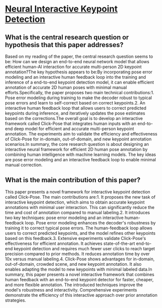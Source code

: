 # [Neural Interactive Keypoint Detection](https://arxiv.org/abs/2308.10174)

## What is the central research question or hypothesis that this paper addresses?

Based on my reading of the paper, the central research question seems to be: How can we design an end-to-end neural network model that allows efficient human-AI interaction for accurate multi-person 2D keypoint annotation?The key hypothesis appears to be:By incorporating pose error modeling and an interactive human feedback loop into the training and inference of a end-to-end keypoint detection model, it can enable efficient annotation of accurate 2D human poses with minimal manual efforts.Specifically, the paper proposes two main technical contributions:1. Pose error modeling during training to make the decoder robust to typical pose errors and learn to self-correct based on correct keypoints.2. An interactive human feedback loop that allows users to correct predicted keypoints during inference, and iteratively updates the pose estimates based on the corrections.The overall goal is to develop an interactive framework called Click-Pose that integrates human inputs with an end-to-end deep model for efficient and accurate multi-person keypoint annotation. The experiments aim to validate the efficiency and effectiveness of Click-Pose for in-domain, out-of-domain, and new keypoint annotation scenarios.In summary, the core research question is about designing an interactive neural framework for efficient 2D human pose annotation by combining human intelligence with machine learning models. The key ideas are pose error modeling and an interactive feedback loop to enable minimal manual correction.


## What is the main contribution of this paper?

This paper presents a novel framework for interactive keypoint detection called Click-Pose. The main contributions are:1. It proposes the new task of interactive keypoint detection, which aims to obtain accurate keypoint annotations with minimal user interaction. This can significantly reduce the time and cost of annotation compared to manual labeling.2. It introduces two key techniques: pose error modeling and an interactive human-feedback loop. Pose error modeling enhances the decoder's robustness by training it to correct typical pose errors. The human-feedback loop allows users to correct predicted keypoints, and the model refines other keypoints based on this feedback.3. Extensive experiments validate Click-Pose's effectiveness for efficient annotation. It achieves state-of-the-art end-to-end keypoint detection and requires much fewer user clicks to reach target precision compared to prior methods. It reduces annotation time by over 10x versus manual labeling.4. Click-Pose shows advantages for in-domain, out-of-domain, crowded scene, and new keypoint annotation. It also enables adapting the model to new keypoints with minimal labeled data.In summary, this paper presents a novel interactive framework that combines human feedback with an end-to-end keypoint detector for faster, cheaper, and more flexible annotation. The introduced techniques improve the model's robustness and interactivity. Comprehensive experiments demonstrate the efficiency of this interactive approach over prior annotation strategies.
